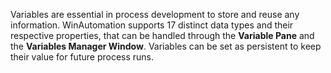 Variables are essential in process development to store and reuse any information. WinAutomation supports 17 distinct data types and their respective properties, that can be handled through the **Variable Pane** and the **Variables Manager Window**. Variables can be set as persistent to keep their value for future process runs.